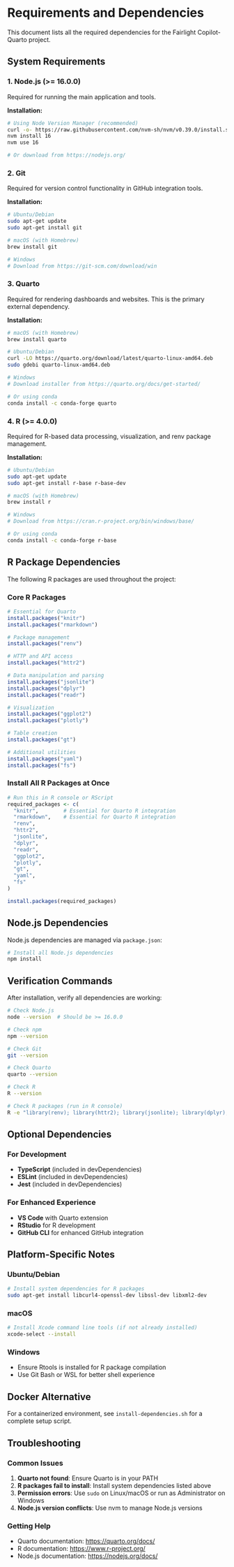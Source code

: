 # Requirements and Dependencies

This document lists all the required dependencies for the Fairlight Copilot-Quarto project.

## System Requirements

### 1. Node.js (>= 16.0.0)
Required for running the main application and tools.

**Installation:**
```bash
# Using Node Version Manager (recommended)
curl -o- https://raw.githubusercontent.com/nvm-sh/nvm/v0.39.0/install.sh | bash
nvm install 16
nvm use 16

# Or download from https://nodejs.org/
```

### 2. Git
Required for version control functionality in GitHub integration tools.

**Installation:**
```bash
# Ubuntu/Debian
sudo apt-get update
sudo apt-get install git

# macOS (with Homebrew)
brew install git

# Windows
# Download from https://git-scm.com/download/win
```

### 3. Quarto
Required for rendering dashboards and websites. This is the primary external dependency.

**Installation:**
```bash
# macOS (with Homebrew)
brew install quarto

# Ubuntu/Debian
curl -LO https://quarto.org/download/latest/quarto-linux-amd64.deb
sudo gdebi quarto-linux-amd64.deb

# Windows
# Download installer from https://quarto.org/docs/get-started/

# Or using conda
conda install -c conda-forge quarto
```

### 4. R (>= 4.0.0)
Required for R-based data processing, visualization, and renv package management.

**Installation:**
```bash
# Ubuntu/Debian
sudo apt-get update
sudo apt-get install r-base r-base-dev

# macOS (with Homebrew)
brew install r

# Windows
# Download from https://cran.r-project.org/bin/windows/base/

# Or using conda
conda install -c conda-forge r-base
```

## R Package Dependencies

The following R packages are used throughout the project:

### Core R Packages
```r
# Essential for Quarto
install.packages("knitr")
install.packages("rmarkdown")

# Package management
install.packages("renv")

# HTTP and API access
install.packages("httr2")

# Data manipulation and parsing
install.packages("jsonlite")
install.packages("dplyr")
install.packages("readr")

# Visualization
install.packages("ggplot2")
install.packages("plotly")

# Table creation
install.packages("gt")

# Additional utilities
install.packages("yaml")
install.packages("fs")
```

### Install All R Packages at Once
```r
# Run this in R console or RScript
required_packages <- c(
  "knitr",        # Essential for Quarto R integration
  "rmarkdown",    # Essential for Quarto R integration  
  "renv",
  "httr2", 
  "jsonlite",
  "dplyr",
  "readr",
  "ggplot2",
  "plotly",
  "gt",
  "yaml",
  "fs"
)

install.packages(required_packages)
```

## Node.js Dependencies

Node.js dependencies are managed via `package.json`:

```bash
# Install all Node.js dependencies
npm install
```

## Verification Commands

After installation, verify all dependencies are working:

```bash
# Check Node.js
node --version  # Should be >= 16.0.0

# Check npm
npm --version

# Check Git
git --version

# Check Quarto
quarto --version

# Check R
R --version

# Check R packages (run in R console)
R -e "library(renv); library(httr2); library(jsonlite); library(dplyr); library(ggplot2); library(plotly); library(gt); cat('All R packages loaded successfully\n')"
```

## Optional Dependencies

### For Development
- **TypeScript** (included in devDependencies)
- **ESLint** (included in devDependencies)
- **Jest** (included in devDependencies)

### For Enhanced Experience
- **VS Code** with Quarto extension
- **RStudio** for R development
- **GitHub CLI** for enhanced GitHub integration

## Platform-Specific Notes

### Ubuntu/Debian
```bash
# Install system dependencies for R packages
sudo apt-get install libcurl4-openssl-dev libssl-dev libxml2-dev
```

### macOS
```bash
# Install Xcode command line tools (if not already installed)
xcode-select --install
```

### Windows
- Ensure Rtools is installed for R package compilation
- Use Git Bash or WSL for better shell experience

## Docker Alternative

For a containerized environment, see `install-dependencies.sh` for a complete setup script.

## Troubleshooting

### Common Issues

1. **Quarto not found**: Ensure Quarto is in your PATH
2. **R packages fail to install**: Install system dependencies listed above
3. **Permission errors**: Use `sudo` on Linux/macOS or run as Administrator on Windows
4. **Node.js version conflicts**: Use nvm to manage Node.js versions

### Getting Help

- Quarto documentation: https://quarto.org/docs/
- R documentation: https://www.r-project.org/
- Node.js documentation: https://nodejs.org/docs/
